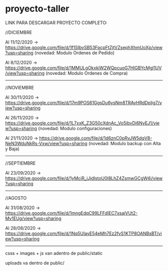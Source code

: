 # proyecto-taller

LINK PARA DESCARGAR PROYECTO COMPLETO: 

//DICIEMBRE

Al 11/12/2020 -> https://drive.google.com/file/d/1f1SIbvSB53FpcpFtZjtVZsephXhmUoXp/view?usp=sharing (novedad: Modulo Ordenes de Pedido)

Al 8/12/2020 -> https://drive.google.com/file/d/1MMULgOkxkiW2WQpcuoG7HlGBYcMgl1UV/view?usp=sharing (novedad: Modulo Ordenes de Compra)

-----------------------------------------------------------------------------------------------------------------------------------------------------------------------------------
//NOVIEMBRE

Al 30/11/2020 -> https://drive.google.com/file/d/17m9POS61GgsDu6ysNm8TRAvHRdDplig7/view?usp=sharing

Al 26/11/2020 -> https://drive.google.com/file/d/1L7xxK_Z3G50cXdnAc_Vo5ibvDi6NyEJ1/view?usp=sharing (novedad: Modulo configuraciones)

Al 21/11/2020 -> https://drive.google.com/file/d/1d6znC0pRvJW5dqV8-NeN3WduNkRs-Vxw/view?usp=sharing (novedad: Modulo backup con Alta y Baja)

-----------------------------------------------------------------------------------------------------------------------------------------------------------------------------------
//SEPTIEMBRE

Al 23/09/2020 -> https://drive.google.com/file/d/1yMciR_iJjdlstoU0l8LhZ4ZsmwGCgW4j/view?usp=sharing

-----------------------------------------------------------------------------------------------------------------------------------------------------------------------------------
//AGOSTO

Al 31/08/2020 -> https://drive.google.com/file/d/1mngEdqC99LFFdIEC7xsajVUt2-Mv1EUg/view?usp=sharing

Al 28/08/2020 -> https://drive.google.com/file/d/1Nq5UIayE54eMh7Ez2fvS1KTP8OANBsBT/view?usp=sharing

-----------------------------------------------------------------------------------------------------------------------------------------------------------------------------------

csss + images + js van adentro de public/static

uploads va dentro de public/

